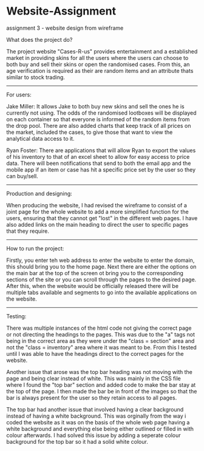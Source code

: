 # Website-Assignment
assignment 3 - website design from wireframe

What does the project do?

The project website "Cases-R-us" provides entertainment and a established market in providing skins for all the users where the users can choose to both buy and sell their skins or open the randomised cases. From this, an age verification is required as their are random items and an attribute thats similar to stock trading. 

----------------------------------------

For users:

Jake Miller:
It allows Jake to both buy new skins and sell the ones he is currently not using. The odds of the randomised lootboxes will be displayed on each container so that everyone is informed of the random items from the drop pool. There are also added charts that keep track of all prices on the market, included the cases, to give those that want to view the analytical data access to it. 

Ryan Foster: 
There are applications that will allow Ryan to export the values of his inventory to that of an excel sheet to allow for easy access to price data. There will been notifications that send to both the email app and the mobile app if an item or case has hit a specific price set by the user so they can buy/sell. 

----------------------------------------

Production and designing:

When producing the website, I had revised the wireframe to consist of a joint page for the whole website to add a more simplified function for the users, ensuring that they cannot get "lost" in the different web pages. I have also added links on the main heading to direct the user to specific pages that they require. 

----------------------------------------

How to run the project:

Firstly, you enter teh web address to enter the website to enter the domain, this should bring you to the home page. Next there are either the options on the main bar at the top of the screen ot bring you to the corresponding sections of the site or you can scroll through the pages to the desired page. After this, when the website would be officially released there will be multiple tabs available and segments to go into the available applications on the website.

----------------------------------------

Testing:

There was multiple instances of the html code not giving the correct page or not directing the headings to the pages. This was due to the "a" tags not being in the correct area as they were under the "class = section" area and not the "class = inventory" area where it was meant to be. From this I tested until I was able to have the headings direct to the correct pages for the website. 

Another issue that arose was the top bar heading was not moving with the page and being clear instead of white. This was mainly in the CSS file where I found the "top bar" section and added code to make the bar stay at the top of the page. I then made the bar be in front of the images so that the bar is always present for the user so they retain access to all pages.  

The top bar had another issue that involved having a clear background instead of having a white background. This was orginally from the way i coded the website as it was on the basis of the whole web page having a white background and everything else being either outlined or filled in with colour afterwards. I had solved this issue by adding a seperate colour background for the top bar so it had a solid white colour.
